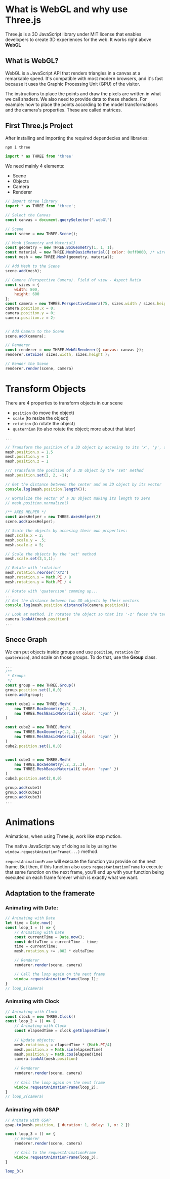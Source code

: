 # What is WebGL and why use Three.js
Three.js is a 3D JavaScript library under MIT license that enables developers to create 3D experiences for the web. It works right above **WebGL**

## What is WebGL?
WebGL is a JavaScript API that renders triangles in a canvas at a remarkable speed. It's compatible with most modern browsers, and it's fast because it uses the Graphic Processing Unit (GPU) of the visitor.

The instructions to place the points and draw the pixels are written in what we call shaders. We also need to provide data to these shaders. For example: how to place the points according to the model transformations and the camera's properties. These are called matrices.

## First Three.js Project
After installing and importing the required dependecies and libraries:
```sh
npm i three
```

```js
import * as THREE from 'three'
```

We need mainly 4 elements: 
- Scene
- Objects
- Camera
- Renderer

```js
// Import three library
import * as THREE from 'three';

// Select the Canvas
const canvas = document.querySelector(".webGl")

// Scene
const scene = new THREE.Scene();

// Mesh (Geometry and Material)
const geometry = new THREE.BoxGeometry(1, 1, 1);
const material = new THREE.MeshBasicMaterial({ color: 0xff0000, /* wireframe: true */ });
const mesh = new THREE.Mesh(geometry, material);

// Add Mesh to the Scene
scene.add(mesh);

// Camera (Perspective Camera). Field of view - Aspect Ratio 
const sizes = {
    width: 800,
    height: 600
};
const camera = new THREE.PerspectiveCamera(75, sizes.width / sizes.height);
camera.position.x = 0;
camera.position.y = 0;
camera.position.z = 2;


// Add Camera to the Scene
scene.add(camera);

// Renderer
const renderer = new THREE.WebGLRenderer({ canvas: canvas });
renderer.setSize( sizes.width, sizes.height ); 

// Render the Scene
renderer.render(scene, camera)
```

# Transform Objects
There are 4 properties to transform objects in our scene
- `position` (to move the object)
- `scale` (to resize the object)
- `rotation` (to rotate the object)
- `quaternion` (to also rotate the object; more about that later)

```js
...

// Transform the position of a 3D object by accesing to its 'x', 'y', and 'z' properties
mesh.position.x = 1.5
mesh.position.y = 1
mesh.position.z = 1

/// Transform the position of a 3D object by the 'set' method
mesh.position.set(2, 2, -1);

// Get the distance between the center and an 3D object by its vector
console.log(mesh.position.length());

// Normalize the vector of a 3D object making its length to zero
// mesh.position.normalize()

/** AXES HELPER */
const axesHelper = new THREE.AxesHelper(2)
scene.add(axesHelper);

// Scale the objects by accesing their own properties:
mesh.scale.x = 2;
mesh.scale.y = .5;
mesh.scale.z = 5;

// Scale the objects by the 'set' method
mesh.scale.set(3,1,1);

// Rotate with 'rotation' 
mesh.rotation.reorder('XYZ')
mesh.rotation.x = Math.PI / 8
mesh.rotation.y = Math.PI / 4

// Rotate with 'quaternion' comming up...
...
// Get the distance between two 3D objects by their vectors
console.log(mesh.position.distanceTo(camera.position));

// Look at method. It rotates the object so that its '-z' faces the target you provided
camera.lookAt(mesh.position)
...
```

## Snece Graph
We can put objects inside groups and use `position`, `rotation` (or `quaternion`), and scale on those groups. To do that, use the **Group** class.
```js
...
/**
 * Groups
 */
const group = new THREE.Group()
group.position.set(1,0,0)
scene.add(group);

const cube1 = new THREE.Mesh(
    new THREE.BoxGeometry(.2,.2,.2),
    new THREE.MeshBasicMaterial({ color: 'cyan' })
)

const cube2 = new THREE.Mesh(
    new THREE.BoxGeometry(.2,.2,.2),
    new THREE.MeshBasicMaterial({ color: 'cyan' })
)
cube2.position.set(1,0,0)


const cube3 = new THREE.Mesh(
    new THREE.BoxGeometry(.2,.2,.2),
    new THREE.MeshBasicMaterial({ color: 'cyan' })
)
cube3.position.set(2,0,0)

group.add(cube1)
group.add(cube2)
group.add(cube3)
...
```

# Animations
Animations, when using Three.js, work like stop motion.

The native JavaScript way of doing so is by using the `window.requestAnimationFrame(...)` method.

`requestAnimationFrame` will execute the function you provide on the next frame. But then, if this function also uses `requestAnimationFrame` to execute that same function on the next frame, you'll end up with your function being executed on each frame forever which is exactly what we want.

## Adaptation to the framerate
### Animating with Date:
```js
// Animating with Date
let time = Date.now()
const loop_1 = () => {
    // Animating with Date
    const currentTime = Date.now();
    const deltaTime = currentTime - time;
    time = currentTime;
    mesh.rotation.y += .002 * deltaTime

    // Renderer
    renderer.render(scene, camera)

    // Call the loop again on the next frame
    window.requestAnimationFrame(loop_1);
}
// loop_1(camera)
```

### Animating with Clock
```js
// Animating with Clock
const clock = new THREE.Clock()
const loop_2 = () => {
    // Animating with Clock
    const elapsedTime = clock.getElapsedTime()
    
    // Update objects;
    mesh.rotation.y = elapsedTime * (Math.PI/4)
    mesh.position.x = Math.sin(elapsedTime)
    mesh.position.y = Math.cos(elapsedTime)
    camera.lookAt(mesh.position)
    
    // Renderer
    renderer.render(scene, camera)
    
    // Call the loop again on the next frame
    window.requestAnimationFrame(loop_2);
}
// loop_2(camera)
```

### Animating with GSAP
```js
// Animate with GSAP
gsap.to(mesh.position, { duration: 1, delay: 1, x: 2 })

const loop_3 = () => {
    // Renderer
    renderer.render(scene, camera)

    // Call to the requestAnimationFrame
    window.requestAnimationFrame(loop_3);
}

loop_3()

```